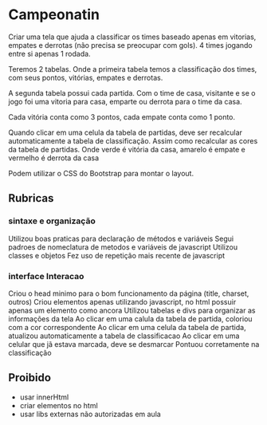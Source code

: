 # Campeonatin

Criar uma tela que ajuda a classificar os times baseado apenas em vitorias, empates e derrotas (não precisa se
preocupar com gols). 4 times jogando entre si apenas 1 rodada.

Teremos 2 tabelas. Onde a primeira tabela temos a classificação dos times, com seus pontos, vitórias, empates e derrotas.

A segunda tabela possui cada partida. Com o time de casa, visitante e se o jogo foi uma vitoria para casa, emparte ou 
derrota para o time da casa.

Cada vitória conta como 3 pontos, cada empate conta como 1 ponto.

Quando clicar em uma celula da tabela de partidas, deve ser recalcular automaticamente a tabela de classificação. 
Assim como recalcular as cores da tabela de partidas. Onde verde é vitória da casa, amarelo é empate e vermelho é
derrota da casa

Podem utilizar o CSS do Bootstrap para montar o layout.

## Rubricas

### sintaxe e organização
Utilizou boas praticas para declaração de métodos e variáveis
Segui padroes de nomeclatura de metodos e variáveis de javascript
Utilizou classes e objetos
Fez uso de repetição mais recente de javascript

### interface Interacao
Criou o head minimo para o bom funcionamento da página (title, charset, outros)
Criou elementos apenas utilizando javascript, no html possuir apenas um elemento como ancora
Utilizou tabelas e divs para organizar as informações da tela
Ao clicar em uma calula da tabela de partida, coloriou com a cor correspondente
Ao clicar em uma celula da tabela de partida, atualizou automaticamente a tabela de classificacao
Ao clicar em uma celular que jã estava marcada, deve se desmarcar
Pontuou corretamente na classificação

## Proibido
* usar innerHtml
* criar elementos no html
* usar libs externas não autorizadas em aula
